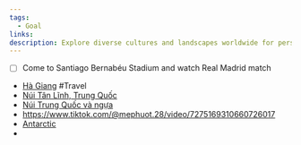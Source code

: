 ```yaml
---
tags:
  - Goal
links: 
description: Explore diverse cultures and landscapes worldwide for personal growth.
---
```

- [ ] Come to Santiago Bernabéu Stadium and watch Real Madrid match

- [Hà Giang](https://www.tiktok.com/@dptttttttttt/video/7289742074063277314) #Travel 
- [Núi Tân Lĩnh, Trung Quốc](https://www.tiktok.com/@hana2.007/video/7337934875212696833)
- [Núi Trung Quốc và ngựa](https://www.tiktok.com/@juleko_o/video/7371033537618709792)
- https://www.tiktok.com/@mephuot.28/video/7275169310660726017
- [Antarctic](https://www.tiktok.com/@chaos2406/video/7353317579064216849)
- 